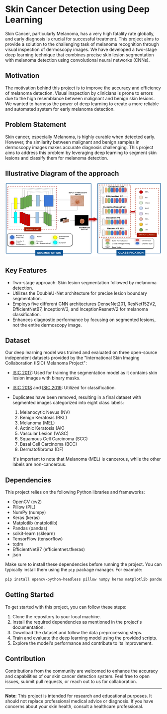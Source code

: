 # Skin Cancer Detection using Deep Learning

Skin Cancer, particularly Melanoma, has a very high fatality rate globally, and early diagnosis is crucial for successful treatment. This project aims to provide a solution to the challenging task of melanoma recognition through visual inspection of dermoscopy images. We have developed a two-stage deep learning technique that combines precise skin lesion segmentation with melanoma detection using convolutional neural networks (CNNs).

## Motivation

The motivation behind this project is to improve the accuracy and efficiency of melanoma detection. Visual inspection by clinicians is prone to errors due to the high resemblance between malignant and benign skin lesions. We wanted to harness the power of deep learning to create a more reliable and automated system for early melanoma detection.

## Problem Statement

Skin cancer, especially Melanoma, is highly curable when detected early. However, the similarity between malignant and benign samples in dermoscopy images makes accurate diagnosis challenging. This project aims to address this problem by leveraging deep learning to segment skin lesions and classify them for melanoma detection.

## Illustrative Diagram of the approach
![image](https://github.com/naman2398/Naman.Portfolio/blob/main/images/melanoma_approach.PNG)

## Key Features

- Two-stage approach: Skin lesion segmentation followed by melanoma detection.
- Utilizes the DoubleU-Net architecture for precise lesion boundary segmentation.
- Employs five different CNN architectures DenseNet201, ResNet152V2, EfficientNetB7, InceptionV3, and InceptionResnetV2 for melanoma classification.
- Enhances diagnostic performance by focusing on segmented lesions, not the entire dermoscopy image.

## Dataset

Our deep learning model was trained and evaluated on three open-source independent datasets provided by the "International Skin Imaging Collaboration (ISIC) Melanoma Project":
- [ISIC 2017](https://challenge.isic-archive.com/data/#2017): Used for training the segmentation model as it contains skin lesion images with binary masks.
- [ISIC 2018](https://challenge.isic-archive.com/data/#2018) and [ISIC 2019](https://challenge.isic-archive.com/data/#2019): Utilized for classification.
- Duplicates have been removed, resulting in a final dataset with segmented images categorized into eight class labels:
  1. Melanocytic Nevus (NV)
  2. Benign Keratosis (BKL)
  3. Melanoma (MEL)
  4. Actinic Keratosis (AK)
  5. Vascular Lesion (VASC)
  6. Squamous Cell Carcinoma (SCC)
  7. Basal Cell Carcinoma (BCC)
  8. Dermatofibroma (DF)
  
  It's important to note that Melanoma (MEL) is cancerous, while the other labels are non-cancerous.

## Dependencies

This project relies on the following Python libraries and frameworks:

- OpenCV (cv2)
- Pillow (PIL)
- NumPy (numpy)
- Keras (keras)
- Matplotlib (matplotlib)
- Pandas (pandas)
- scikit-learn (sklearn)
- TensorFlow (tensorflow)
- tqdm
- EfficientNetB7 (efficientnet.tfkeras)
- json

Make sure to install these dependencies before running the project. You can typically install them using the `pip` package manager. For example:

```bash
pip install opencv-python-headless pillow numpy keras matplotlib pandas scikit-learn scipy tensorflow tqdm efficientnet
```

## Getting Started

To get started with this project, you can follow these steps:

1. Clone the repository to your local machine.
2. Install the required dependencies as mentioned in the project's documentation.
3. Download the dataset and follow the data preprocessing steps.
4. Train and evaluate the deep learning model using the provided scripts.
5. Explore the model's performance and contribute to its improvement.

## Contribution

Contributions from the community are welcomed to enhance the accuracy and capabilities of our skin cancer detection system. Feel free to open issues, submit pull requests, or reach out to us for collaboration.

---

**Note**: This project is intended for research and educational purposes. It should not replace professional medical advice or diagnosis. If you have concerns about your skin health, consult a healthcare professional.
